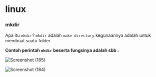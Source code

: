 # linux

### mkdir

Apa itu `mkdir`? `mkdir` adalah `make directory` kegunaannya adalah untuk membuat suatu folder

__Contoh perintah `mkdir` beserta fungsinya adalah sbb :__

![Screenshot (185)](https://user-images.githubusercontent.com/129971301/230547430-8d001fb1-3276-435d-ac16-3e1ca5a91027.png)

![Screenshot (184)](https://user-images.githubusercontent.com/129971301/230546721-3ddb8831-509f-4e47-91dc-41a7a7cb7dc5.png)
